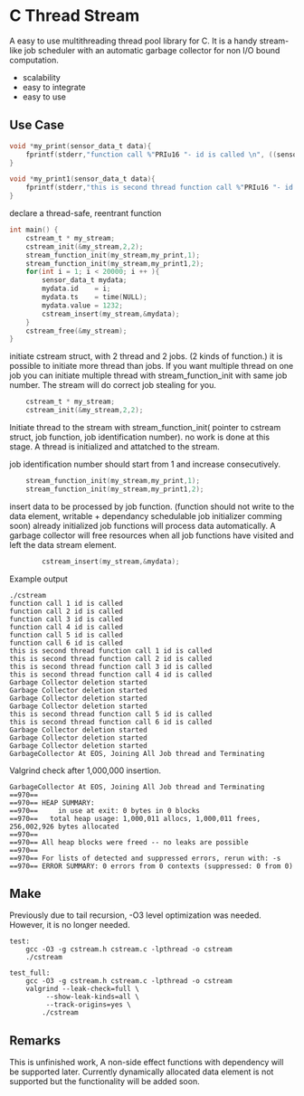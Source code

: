 # C Thread Stream
A easy to use multithreading thread pool library for C.
It is a handy stream-like job scheduler with an automatic garbage collector for non I/O bound computation.

* scalability
* easy to integrate
* easy to use

## Use Case

```C
void *my_print(sensor_data_t data){
    fprintf(stderr,"function call %"PRIu16 "- id is called \n", ((sensor_data_t)data).id );
}

void *my_print1(sensor_data_t data){
    fprintf(stderr,"this is second thread function call %"PRIu16 "- id is called \n", ((sensor_data_t)data).id );
}
```
declare a thread-safe, reentrant function

```C
int main() {
    cstream_t * my_stream;
    cstream_init(&my_stream,2,2);
    stream_function_init(my_stream,my_print,1);
    stream_function_init(my_stream,my_print1,2);
    for(int i = 1; i < 20000; i ++ ){
        sensor_data_t mydata;
        mydata.id    = i;
        mydata.ts    = time(NULL);
        mydata.value = 1232;
        cstream_insert(my_stream,&mydata);
    }
    cstream_free(&my_stream);
}
```


initiate cstream struct, with 2 thread and 2 jobs. (2 kinds of function.)
it is possible to initiate more thread than jobs. If you want multiple thread on one job you can initiate
multiple thread with stream_function_init with same job number. The stream will do correct job stealing for you.
```C
    cstream_t * my_stream;
    cstream_init(&my_stream,2,2);
```

Initiate thread to the stream with stream_function_init( pointer to cstream struct, job function, job identification number). 
no work is done at this stage. A thread is initialized and attatched to the stream.

job identification number should start from 1 and increase consecutively.

```C
    stream_function_init(my_stream,my_print,1);
    stream_function_init(my_stream,my_print1,2);
```

insert data to be processed by job function. (function should not write to the data element, writable + dependancy schedulable job initializer comming soon)
already initialized job functions will process data automatically.
A garbage collector will free resources when all job functions have visited and left the data stream element.
```C
        cstream_insert(my_stream,&mydata);
```
Example output
```
./cstream
function call 1 id is called 
function call 2 id is called 
function call 3 id is called 
function call 4 id is called 
function call 5 id is called 
function call 6 id is called 
this is second thread function call 1 id is called 
this is second thread function call 2 id is called 
this is second thread function call 3 id is called 
this is second thread function call 4 id is called 
Garbage Collector deletion started 
Garbage Collector deletion started 
Garbage Collector deletion started 
Garbage Collector deletion started 
this is second thread function call 5 id is called 
this is second thread function call 6 id is called 
Garbage Collector deletion started 
Garbage Collector deletion started 
Garbage Collector deletion started 
GarbageCollector At EOS, Joining All Job thread and Terminating 
```
Valgrind check after 1,000,000 insertion.
```
GarbageCollector At EOS, Joining All Job thread and Terminating 
==970== 
==970== HEAP SUMMARY:
==970==     in use at exit: 0 bytes in 0 blocks
==970==   total heap usage: 1,000,011 allocs, 1,000,011 frees, 256,002,926 bytes allocated
==970== 
==970== All heap blocks were freed -- no leaks are possible
==970== 
==970== For lists of detected and suppressed errors, rerun with: -s
==970== ERROR SUMMARY: 0 errors from 0 contexts (suppressed: 0 from 0)
```

## Make
Previously due to tail recursion, -O3 level optimization was needed. However, it is no longer needed.
```Make
test:
	gcc -O3 -g cstream.h cstream.c -lpthread -o cstream
	./cstream

test_full:
	gcc -O3 -g cstream.h cstream.c -lpthread -o cstream
	valgrind --leak-check=full \
         --show-leak-kinds=all \
         --track-origins=yes \
		./cstream
```

## Remarks
This is unfinished work, A non-side effect functions with dependency will be supported later.
Currently dynamically allocated data element is not supported but the functionality will be added soon. 
